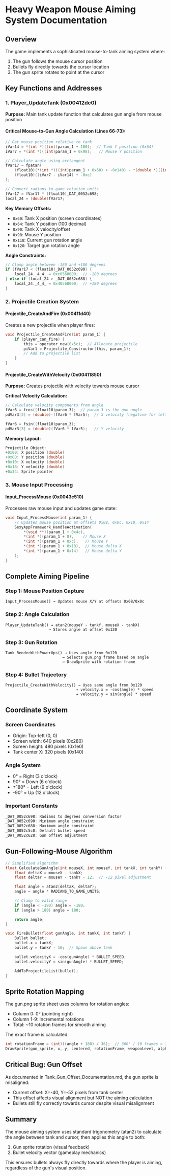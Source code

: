 # Heavy Weapon Mouse Aiming System Documentation

## Overview
The game implements a sophisticated mouse-to-tank aiming system where:
1. The gun follows the mouse cursor position
2. Bullets fly directly towards the cursor location
3. The gun sprite rotates to point at the cursor

## Key Functions and Addresses

### 1. Player_UpdateTank (0x00412dc0)
**Purpose:** Main tank update function that calculates gun angle from mouse position

#### Critical Mouse-to-Gun Angle Calculation (Lines 66-73):
```c
// Get mouse position relative to tank
iVar14 = *(int *)((int)param_1 + 100);  // Tank Y position (0x64)
iVar7 = *(int *)((int)param_1 + 0x98);   // Mouse Y position

// Calculate angle using arctangent
fVar17 = fpatan(
    (float10)(*(int *)((int)param_1 + 0x60) + -0x140) - *(double *)((int)param_1 + 0x90),  // X difference
    (float10)((iVar7 - iVar14) + -0xc)                                                      // Y difference
);

// Convert radians to game rotation units
fVar17 = fVar17 * (float10)_DAT_0052c698;
local_24 = (double)fVar17;
```

**Key Memory Offsets:**
- `0x60`: Tank X position (screen coordinates)
- `0x64`: Tank Y position (100 decimal)
- `0x90`: Tank X velocity/offset
- `0x98`: Mouse Y position
- `0x118`: Current gun rotation angle
- `0x120`: Target gun rotation angle

**Angle Constraints:**
```c
// Clamp angle between -180 and +180 degrees
if (fVar17 < (float10)_DAT_0052c690) {
    local_24._4_4_ = 0xc0568000;  // -180 degrees
} else if (local_24 > _DAT_0052c688) {
    local_24._4_4_ = 0x40568000;  // +180 degrees
}
```

### 2. Projectile Creation System

#### Projectile_CreateAndFire (0x00411d40)
Creates a new projectile when player fires:
```c
void Projectile_CreateAndFire(int param_1) {
    if (player_can_fire) {
        this = operator_new(0x5c);  // Allocate projectile
        piVar1 = Projectile_Constructor(this, param_1);
        // Add to projectile list
    }
}
```

#### Projectile_CreateWithVelocity (0x00411850)
**Purpose:** Creates projectile with velocity towards mouse cursor

**Critical Velocity Calculation:**
```c
// Calculate velocity components from angle
fVar6 = fcos((float10)param_3);  // param_3 is the gun angle
pdVar3[2] = (double)-(fVar6 * fVar5);  // X velocity (negative for left)

fVar6 = fsin((float10)param_3);
pdVar3[3] = (double)(fVar6 * fVar5);   // Y velocity
```

**Memory Layout:**
```c
Projectile Object:
+0x00: X position (double)
+0x08: Y position (double)
+0x10: X velocity (double)
+0x18: Y velocity (double)
+0x34: Sprite pointer
```

### 3. Mouse Input Processing

#### Input_ProcessMouse (0x0043c510)
Processes raw mouse input and updates game state:
```c
void Input_ProcessMouse(int param_1) {
    // Updates mouse position at offsets 0x08, 0x0c, 0x10, 0x14
    SexyAppFramework_HandleActivation(
        *(void **)(param_1 + 0x4c),
        *(int *)(param_1 + 8),    // Mouse X
        *(int *)(param_1 + 0xc),   // Mouse Y
        *(int *)(param_1 + 0x10),  // Mouse delta X
        *(int *)(param_1 + 0x14)   // Mouse delta Y
    );
}
```

## Complete Aiming Pipeline

### Step 1: Mouse Position Capture
```
Input_ProcessMouse() → Updates mouse X/Y at offsets 0x08/0x0c
```

### Step 2: Angle Calculation
```
Player_UpdateTank() → atan2(mouseY - tankY, mouseX - tankX)
                   → Stores angle at offset 0x120
```

### Step 3: Gun Rotation
```
Tank_RenderWithPowerUps() → Uses angle from 0x120
                         → Selects gun.png frame based on angle
                         → DrawSprite with rotation frame
```

### Step 4: Bullet Trajectory
```
Projectile_CreateWithVelocity() → Uses same angle from 0x120
                               → velocity.x = -cos(angle) * speed
                               → velocity.y = sin(angle) * speed
```

## Coordinate System

### Screen Coordinates
- Origin: Top-left (0, 0)
- Screen width: 640 pixels (0x280)
- Screen height: 480 pixels (0x1e0)
- Tank center X: 320 pixels (0x140)

### Angle System
- 0° = Right (3 o'clock)
- 90° = Down (6 o'clock)
- ±180° = Left (9 o'clock)
- -90° = Up (12 o'clock)

### Important Constants
```c
_DAT_0052c698: Radians to degrees conversion factor
_DAT_0052c690: Minimum angle constraint
_DAT_0052c688: Maximum angle constraint
_DAT_0052c5c0: Default bullet speed
_DAT_0052c628: Gun offset adjustment
```

## Gun-Following-Mouse Algorithm

```c
// Simplified algorithm
float CalculateGunAngle(int mouseX, int mouseY, int tankX, int tankY) {
    float deltaX = mouseX - tankX;
    float deltaY = mouseY - tankY - 12;  // -12 pixel adjustment

    float angle = atan2(deltaX, deltaY);
    angle = angle * RADIANS_TO_GAME_UNITS;

    // Clamp to valid range
    if (angle < -180) angle = -180;
    if (angle > 180) angle = 180;

    return angle;
}

void FireBullet(float gunAngle, int tankX, int tankY) {
    Bullet bullet;
    bullet.x = tankX;
    bullet.y = tankY - 10;  // Spawn above tank

    bullet.velocityX = -cos(gunAngle) * BULLET_SPEED;
    bullet.velocityY = sin(gunAngle) * BULLET_SPEED;

    AddToProjectileList(bullet);
}
```

## Sprite Rotation Mapping

The gun.png sprite sheet uses columns for rotation angles:
- Column 0: 0° (pointing right)
- Column 1-9: Incremental rotations
- Total: ~10 rotation frames for smooth aiming

The exact frame is calculated:
```c
int rotationFrame = (int)((angle + 180) / 36);  // 360° / 10 frames = 36° per frame
DrawSprite(gun_sprite, x, y, centered, rotationFrame, weaponLevel, alpha);
```

## Critical Bug: Gun Offset
As documented in Tank_Gun_Offset_Documentation.md, the gun sprite is misaligned:
- Current offset: X=-40, Y=-52 pixels from tank center
- This offset affects visual alignment but NOT the aiming calculation
- Bullets still fly correctly towards cursor despite visual misalignment

## Summary
The mouse aiming system uses standard trigonometry (atan2) to calculate the angle between tank and cursor, then applies this angle to both:
1. Gun sprite rotation (visual feedback)
2. Bullet velocity vector (gameplay mechanics)

This ensures bullets always fly directly towards where the player is aiming, regardless of the gun's visual position.